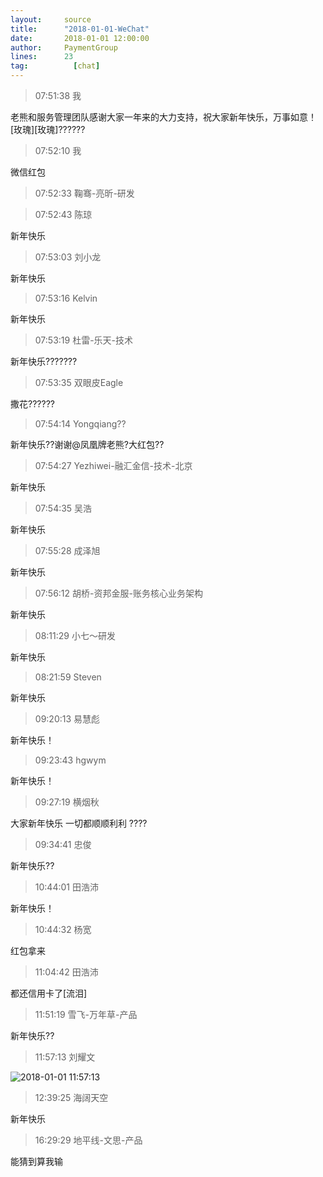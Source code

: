 ```yaml
---
layout:     source 
title:      "2018-01-01-WeChat"
date:       2018-01-01 12:00:00
author:     PaymentGroup
lines:      23 
tag:		  [chat]
---
```

> 07:51:38  我  
   
老熊和服务管理团队感谢大家一年来的大力支持，祝大家新年快乐，万事如意！[玫瑰][玫瑰]??????  
   
> 07:52:10  我  
   
微信红包  
   
> 07:52:33  鞠骞-亮昕-研发  
   
  
   
> 07:52:43  陈琼  
   
新年快乐  
   
> 07:53:03  刘小龙  
   
新年快乐  
   
> 07:53:16  Kelvin  
   
新年快乐  
   
> 07:53:19  杜雷-乐天-技术  
   
新年快乐???????  
   
> 07:53:35  双眼皮Eagle  
   
撒花??????  
   
> 07:54:14  Yongqiang??  
   
新年快乐??谢谢@凤凰牌老熊?大红包??  
   
> 07:54:27  Yezhiwei-融汇金信-技术-北京  
   
新年快乐  
   
> 07:54:35  吴浩  
   
新年快乐  
   
> 07:55:28  成泽旭  
   
新年快乐  
   
> 07:56:12  胡桥-资邦金服-账务核心业务架构  
   
新年快乐  
   
> 08:11:29  小七～研发  
   
新年快乐  
   
> 08:21:59  Steven  
   
新年快乐  
   
> 09:20:13  易慧彪  
   
新年快乐！  
   
> 09:23:43  hgwym  
   
新年快乐！  
   
> 09:27:19  横烟秋  
   
大家新年快乐 一切都顺顺利利 ????  
   
> 09:34:41  忠俊  
   
新年快乐??  
   
> 10:44:01  田浩沛  
   
新年快乐！  
   
> 10:44:32  杨宽  
   
红包拿来  
   
> 11:04:42  田浩沛  
   
都还信用卡了[流泪]  
   
> 11:51:19  雪飞-万年草-产品  
   
新年快乐??  
   
> 11:57:13  刘耀文  
   
![2018-01-01 11:57:13](http://static.cocolian.org/img/201801/20180101_115713.png) 
   
> 12:39:25  海阔天空  
   
新年快乐  
   
> 16:29:29  地平线-文思-产品  
   
能猜到算我输  
   
